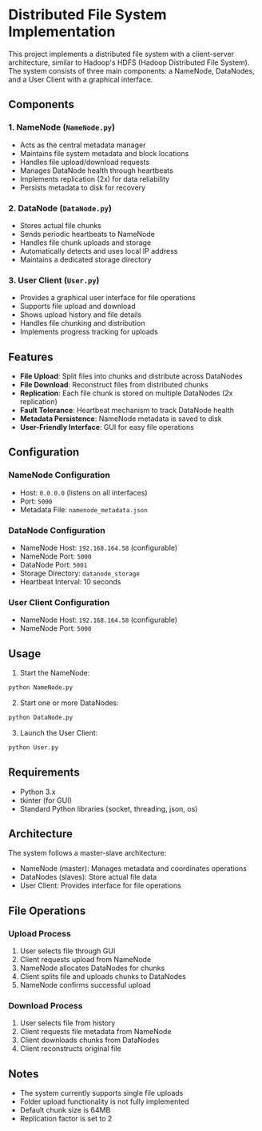 # Distributed File System Implementation

This project implements a distributed file system with a client-server architecture, similar to Hadoop's HDFS (Hadoop Distributed File System). The system consists of three main components: a NameNode, DataNodes, and a User Client with a graphical interface.

## Components

### 1. NameNode (`NameNode.py`)
- Acts as the central metadata manager
- Maintains file system metadata and block locations
- Handles file upload/download requests
- Manages DataNode health through heartbeats
- Implements replication (2x) for data reliability
- Persists metadata to disk for recovery

### 2. DataNode (`DataNode.py`)
- Stores actual file chunks
- Sends periodic heartbeats to NameNode
- Handles file chunk uploads and storage
- Automatically detects and uses local IP address
- Maintains a dedicated storage directory

### 3. User Client (`User.py`)
- Provides a graphical user interface for file operations
- Supports file upload and download
- Shows upload history and file details
- Handles file chunking and distribution
- Implements progress tracking for uploads

## Features

- **File Upload**: Split files into chunks and distribute across DataNodes
- **File Download**: Reconstruct files from distributed chunks
- **Replication**: Each file chunk is stored on multiple DataNodes (2x replication)
- **Fault Tolerance**: Heartbeat mechanism to track DataNode health
- **Metadata Persistence**: NameNode metadata is saved to disk
- **User-Friendly Interface**: GUI for easy file operations

## Configuration

### NameNode Configuration
- Host: `0.0.0.0` (listens on all interfaces)
- Port: `5000`
- Metadata File: `namenode_metadata.json`

### DataNode Configuration
- NameNode Host: `192.168.164.58` (configurable)
- NameNode Port: `5000`
- DataNode Port: `5001`
- Storage Directory: `datanode_storage`
- Heartbeat Interval: 10 seconds

### User Client Configuration
- NameNode Host: `192.168.164.58` (configurable)
- NameNode Port: `5000`

## Usage

1. Start the NameNode:
```bash
python NameNode.py
```

2. Start one or more DataNodes:
```bash
python DataNode.py
```

3. Launch the User Client:
```bash
python User.py
```

## Requirements

- Python 3.x
- tkinter (for GUI)
- Standard Python libraries (socket, threading, json, os)

## Architecture

The system follows a master-slave architecture:
- NameNode (master): Manages metadata and coordinates operations
- DataNodes (slaves): Store actual file data
- User Client: Provides interface for file operations

## File Operations

### Upload Process
1. User selects file through GUI
2. Client requests upload from NameNode
3. NameNode allocates DataNodes for chunks
4. Client splits file and uploads chunks to DataNodes
5. NameNode confirms successful upload

### Download Process
1. User selects file from history
2. Client requests file metadata from NameNode
3. Client downloads chunks from DataNodes
4. Client reconstructs original file

## Notes

- The system currently supports single file uploads
- Folder upload functionality is not fully implemented
- Default chunk size is 64MB
- Replication factor is set to 2
